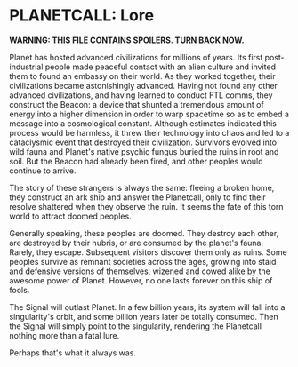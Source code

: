 # PLANETCALL: Lore

**WARNING: THIS FILE CONTAINS SPOILERS. TURN BACK NOW.**

Planet has hosted advanced civilizations for millions of years. Its first post-industrial people made peaceful contact with an alien culture and invited them to found an embassy on their world. As they worked together, their civilizations became astonishingly advanced. Having not found any other advanced civilizations, and having learned to conduct FTL comms, they construct the Beacon: a device that shunted a tremendous amount of energy into a higher dimension in order to warp spacetime so as to embed a message into a cosmological constant. Although estimates indicated this process would be harmless, it threw their technology into chaos and led to a cataclysmic event that destroyed their civilization. Survivors evolved into wild fauna and Planet's native psychic fungus buried the ruins in root and soil. But the Beacon had already been fired, and other peoples would continue to arrive.

The story of these strangers is always the same: fleeing a broken home, they construct an ark ship and answer the Planetcall, only to find their resolve shattered when they observe the ruin. It seems the fate of this torn world to attract doomed peoples.

Generally speaking, these peoples are doomed. They destroy each other, are destroyed by their hubris, or are consumed by the planet's fauna. Rarely, they escape. Subsequent visitors discover them only as ruins. Some peoples survive as remnant societies across the ages, growing into staid and defensive versions of themselves, wizened and cowed alike by the awesome power of Planet. However, no one lasts forever on this ship of fools.

The Signal will outlast Planet. In a few billion years, its system will fall into a singularity's orbit, and some billion years later be totally consumed. Then the Signal will simply point to the singularity, rendering the Planetcall nothing more than a fatal lure.

Perhaps that's what it always was.
